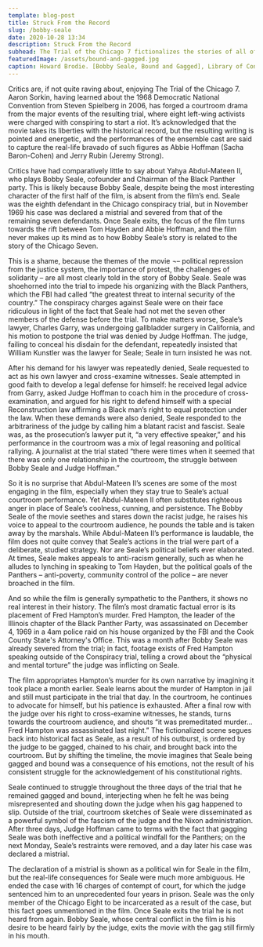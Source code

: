 ```yaml
---
template: blog-post
title: Struck From the Record
slug: /bobby-seale
date: 2020-10-28 13:34
description: Struck From the Record
subhead: The Trial of the Chicago 7 fictionalizes the stories of all of its participants. In the case of Bobby Seale, the omissions tell their own story.
featuredImage: /assets/bound-and-gagged.jpg
caption: Howard Brodie. [Bobby Seale, Bound and Gagged], Library of Congress
---
```


Critics are, if not quite raving about, enjoying The Trial of the Chicago 7. Aaron Sorkin, having learned about the 1968 Democratic National Convention from Steven Spielberg in 2006, has forged a courtroom drama from the major events of the resulting trial, where eight left-wing activists were charged with conspiring to start a riot. It’s acknowledged that the movie takes its liberties with the historical record, but the resulting writing is pointed and energetic, and the performances of the ensemble cast are said to capture the real-life bravado of such figures as Abbie Hoffman (Sacha Baron-Cohen) and Jerry Rubin (Jeremy Strong).

  Critics have had comparatively little to say about Yahya Abdul-Mateen II, who plays Bobby Seale, cofounder and Chairman of the Black Panther party. This is likely because Bobby Seale, despite being the most interesting character of the first half of the film, is absent from the film’s end. Seale was the eighth defendant in the Chicago conspiracy trial, but in November 1969 his case was declared a mistrial and severed from that of the remaining seven defendants. Once Seale exits, the focus of the film turns towards the rift between Tom Hayden and Abbie Hoffman, and the film never makes up its mind as to how Bobby Seale’s story is related to the story of the Chicago Seven.  
  
  This is a shame, because the themes of the movie ¬– political repression from the justice system, the importance of protest, the challenges of solidarity – are all most clearly told in the story of Bobby Seale. Seale was shoehorned into the trial to impede his organizing with the Black Panthers, which the FBI had called “the greatest threat to internal security of the country.” The conspiracy charges against Seale were on their face ridiculous in light of the fact that Seale had not met the seven other members of the defense before the trial. To make matters worse, Seale’s lawyer, Charles Garry, was undergoing gallbladder surgery in California, and his motion to postpone the trial was denied by Judge Hoffman. The judge, failing to conceal his disdain for the defendant, repeatedly insisted that William Kunstler was the lawyer for Seale; Seale in turn insisted he was not.

After his demand for his lawyer was repeatedly denied, Seale requested to act as his own lawyer and cross-examine witnesses. Seale attempted in good faith to develop a legal defense for himself: he received legal advice from Garry, asked Judge Hoffman to coach him in the procedure of cross-examination, and argued for his right to defend himself with a special Reconstruction law affirming a Black man’s right to equal protection under the law. When these demands were also denied, Seale responded to the arbitrariness of the judge by calling him a blatant racist and fascist. Seale was, as the prosecution’s lawyer put it, “a very effective speaker,”  and his performance in the courtroom was a mix of legal reasoning and political rallying. A journalist at the trial stated “there were times when it seemed that there was only one relationship in the courtroom, the struggle between Bobby Seale and Judge Hoffman.”

  So it is no surprise that Abdul-Mateen II’s scenes are some of the most engaging in the film, especially when they stay true to Seale’s actual courtroom performance. Yet Abdul-Mateen II often substitutes righteous anger in place of Seale’s coolness, cunning, and persistence. The Bobby Seale of the movie seethes and stares down the racist judge, he raises his voice to appeal to the courtroom audience, he pounds the table and is taken away by the marshals.  While Abdul-Mateen II’s performance is laudable, the film does not quite convey that Seale’s actions in the trial were part of a deliberate, studied strategy. Nor are Seale’s political beliefs ever elaborated. At times, Seale makes appeals to anti-racism generally, such as when he alludes to lynching in speaking to Tom Hayden, but the political goals of the Panthers – anti-poverty, community control of the police – are never broached in the film.
  
And so while the film is generally sympathetic to the Panthers, it shows no real interest in their history. The film’s most dramatic factual error is its placement of Fred Hampton’s murder. Fred Hampton, the leader of the Illinois chapter of the Black Panther Party, was assassinated on December 4, 1969 in a 4am police raid on his house organized by the FBI and the Cook County State's Attorney's Office. This was a month after Bobby Seale was already severed from the trial; in fact, footage exists of Fred Hampton speaking outside of the Conspiracy trial, telling a crowd about the “physical and mental torture” the judge was inflicting on Seale.

 The film appropriates Hampton’s murder for its own narrative by imagining it took place a month earlier. Seale learns about the murder of Hampton in jail and still must participate in the trial that day. In the courtroom, he continues to advocate for himself, but his patience is exhausted. After a final row with the judge over his right to cross-examine witnesses, he stands, turns towards the courtroom audience, and shouts “it was premeditated murder... Fred Hampton was assassinated last night.” The fictionalized scene segues back into historical fact as Seale, as a result of his outburst, is ordered by the judge to be gagged, chained to his chair, and brought back into the courtroom. But by shifting the timeline, the movie imagines that Seale being gagged and bound was a consequence of his emotions, not the result of his consistent struggle for the acknowledgement of his constitutional rights. 

Seale continued to struggle throughout the three days of the trial that he remained gagged and bound, interjecting when he felt he was being misrepresented and shouting down the judge when his gag happened to slip. Outside of the trial, courtroom sketches of Seale were disseminated as a powerful symbol of the fascism of the judge and the Nixon administration. After three days, Judge Hoffman came to terms with the fact that gagging Seale was both ineffective and a political windfall for the Panthers; on the next Monday, Seale’s restraints were removed, and a day later his case was declared a mistrial. 

The declaration of a mistrial is shown as a political win for Seale in the film, but the real-life consequences for Seale were much more ambiguous. He ended the case with 16 charges of contempt of court, for which the judge sentenced him to an unprecedented four years in prison. Seale was the only member of the Chicago Eight to be incarcerated as a result of the case, but this fact goes unmentioned in the film. Once Seale exits the trial he is not heard from again. Bobby Seale, whose central conflict in the film is his desire to be heard fairly by the judge, exits the movie with the gag still firmly in his mouth.